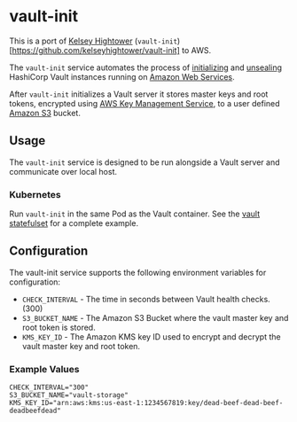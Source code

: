# vault-init

This is a port of [Kelsey Hightower](https://github.com/kelseyhightower) (`vault-init`)[https://github.com/kelseyhightower/vault-init] to AWS.

The `vault-init` service automates the process of [initializing](https://www.vaultproject.io/docs/commands/operator/init.html) and [unsealing](https://www.vaultproject.io/docs/concepts/seal.html#unsealing) HashiCorp Vault instances running on [Amazon Web Services](http://aws.amazon.com/).

After `vault-init` initializes a Vault server it stores master keys and root tokens, encrypted using [AWS Key Management Service](https://aws.amazon.com/kms/), to a user defined [Amazon S3](https://aws.amazon.com/s3/) bucket.

## Usage

The `vault-init` service is designed to be run alongside a Vault server and communicate over local host.

### Kubernetes

Run `vault-init` in the same Pod as the Vault container. See the [vault statefulset](statefulset.yaml) for a complete example.

## Configuration

The vault-init service supports the following environment variables for configuration:

* `CHECK_INTERVAL` - The time in seconds between Vault health checks. (300)
* `S3_BUCKET_NAME` - The Amazon S3 Bucket where the vault master key and root token is stored. 
* `KMS_KEY_ID` - The Amazon KMS key ID used to encrypt and decrypt the vault master key and root token.

### Example Values

```
CHECK_INTERVAL="300"
S3_BUCKET_NAME="vault-storage"
KMS_KEY_ID="arn:aws:kms:us-east-1:1234567819:key/dead-beef-dead-beef-deadbeefdead"
```
